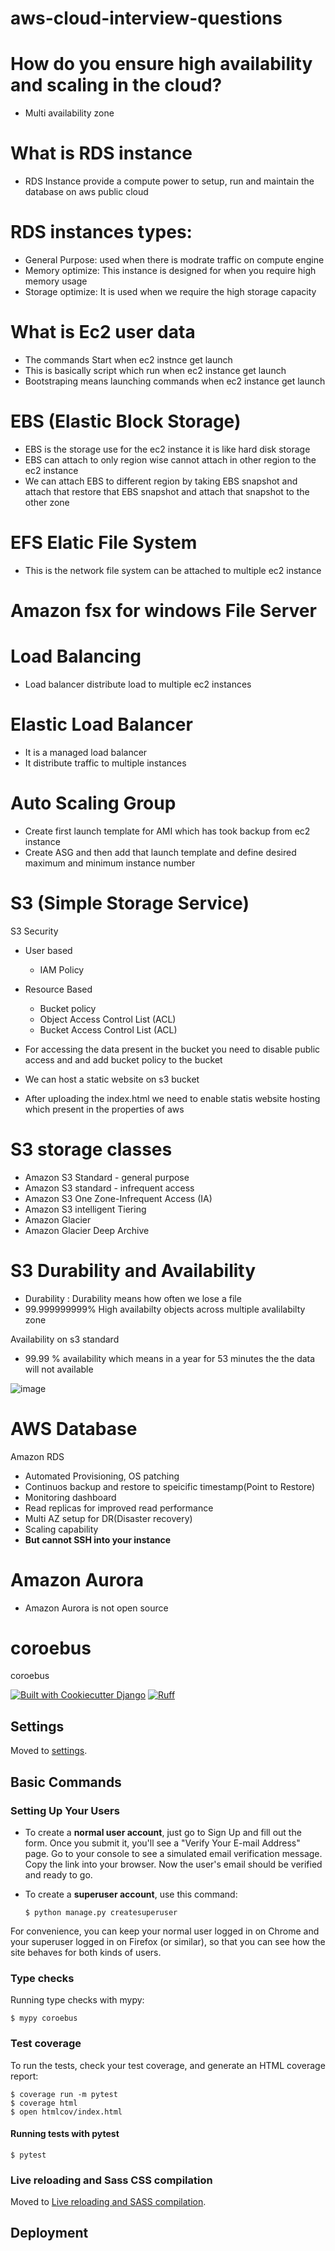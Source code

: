 # aws-cloud-interview-questions

# How do you ensure high availability and scaling in the cloud?
  - Multi availability zone 


# What is RDS instance
- RDS Instance provide a compute power to setup, run and maintain the database on aws public cloud

# RDS instances types:
- General Purpose: used when there is modrate traffic on compute engine
- Memory optimize: This instance is designed for when you require high memory usage
- Storage optimize: It is used when we require the high storage capacity

# What is Ec2 user data
- The commands Start when ec2 instnce get launch
- This is basically script which run when ec2 instance get launch
- Bootstraping means launching commands when ec2 instance get launch

# EBS (Elastic Block Storage)

- EBS is the storage use for the ec2 instance it is like hard disk storage
- EBS can attach to only region wise cannot attach in other region to the ec2 instance
- We can attach EBS to different region by taking EBS snapshot and attach that restore that EBS snapshot and attach that snapshot to the other zone

# EFS Elatic File System
- This is the network file system can be attached to multiple ec2 instance

# Amazon fsx for windows File Server

# Load Balancing 
- Load balancer distribute load to multiple ec2 instances

# Elastic Load Balancer
- It is a managed load balancer
- It distribute traffic to multiple instances

# Auto Scaling Group
- Create first launch template for AMI which has took backup from ec2 instance
- Create ASG and then add that launch template and define desired maximum and minimum instance number

# S3 (Simple Storage Service)
 S3 Security
- User based
  - IAM Policy
- Resource Based
  - Bucket policy
  - Object Access Control List (ACL)
  - Bucket Access Control List (ACL)
 
- For accessing the data present in the bucket you need to disable public access and and add bucket policy to the bucket
- We can host a static website on s3 bucket
- After uploading the index.html we need to enable statis website hosting which present in the properties of aws


# S3 storage classes
- Amazon S3 Standard - general purpose
- Amazon S3 standard  - infrequent access
- Amazon S3 One Zone-Infrequent Access (IA)
- Amazon S3 intelligent Tiering
- Amazon Glacier
- Amazon Glacier Deep Archive

# S3 Durability and Availability
- Durability : Durability means how often we lose a file
- 99.999999999% High availabilty objects across multiple avalilabilty zone

Availability on s3 standard 
- 99.99 % availability which means in a year for 53 minutes the the data will not available 

![image](https://github.com/user-attachments/assets/8d5aa31e-c229-4bec-b184-d599220b9def)




# AWS Database

Amazon RDS
- Automated Provisioning, OS patching
- Continuos backup and restore to speicific timestamp(Point to Restore)
- Monitoring dashboard
- Read replicas for improved read performance
- Multi AZ setup for DR(Disaster recovery)
- Scaling capability
- **But cannot SSH into your instance**

# Amazon Aurora
- Amazon Aurora is not open source



# coroebus

coroebus

[![Built with Cookiecutter Django](https://img.shields.io/badge/built%20with-Cookiecutter%20Django-ff69b4.svg?logo=cookiecutter)](https://github.com/cookiecutter/cookiecutter-django/)
[![Ruff](https://img.shields.io/endpoint?url=https://raw.githubusercontent.com/astral-sh/ruff/main/assets/badge/v2.json)](https://github.com/astral-sh/ruff)

## Settings

Moved to [settings](https://cookiecutter-django.readthedocs.io/en/latest/1-getting-started/settings.html).

## Basic Commands

### Setting Up Your Users

- To create a **normal user account**, just go to Sign Up and fill out the form. Once you submit it, you'll see a "Verify Your E-mail Address" page. Go to your console to see a simulated email verification message. Copy the link into your browser. Now the user's email should be verified and ready to go.

- To create a **superuser account**, use this command:

      $ python manage.py createsuperuser

For convenience, you can keep your normal user logged in on Chrome and your superuser logged in on Firefox (or similar), so that you can see how the site behaves for both kinds of users.

### Type checks

Running type checks with mypy:

    $ mypy coroebus

### Test coverage

To run the tests, check your test coverage, and generate an HTML coverage report:

    $ coverage run -m pytest
    $ coverage html
    $ open htmlcov/index.html

#### Running tests with pytest

    $ pytest

### Live reloading and Sass CSS compilation

Moved to [Live reloading and SASS compilation](https://cookiecutter-django.readthedocs.io/en/latest/2-local-development/developing-locally.html#using-webpack-or-gulp).

## Deployment

